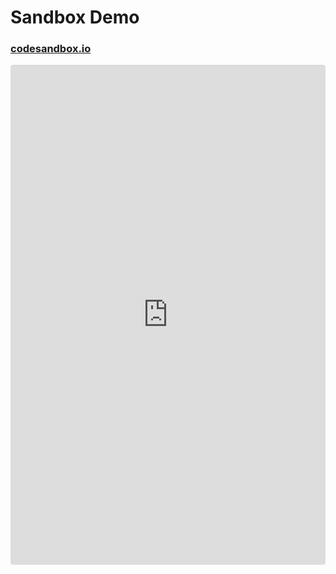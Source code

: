 # Sandbox Demo

### [codesandbox.io](https://codesandbox.io/s/x5-gmaps-demo-6xww1)

<iframe src="https://codesandbox.io/embed/x5-gmaps-demo-6xww1?fontsize=14&hidenavigation=1&theme=dark"
     style="width:100%; height:800px; border:0; border-radius: 4px; overflow:hidden;"
     title="x5-gmaps-demo"
     allow="accelerometer; ambient-light-sensor; camera; encrypted-media; geolocation; gyroscope; hid; microphone; midi; payment; usb; vr; xr-spatial-tracking"
     sandbox="allow-forms allow-modals allow-popups allow-presentation allow-same-origin allow-scripts"
   ></iframe>
